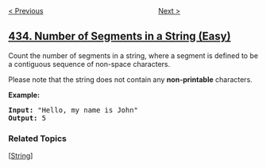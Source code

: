 <!--|This file generated by command(leetcode description); DO NOT EDIT.    |-->
<!--+----------------------------------------------------------------------+-->
<!--|@author    openset <openset.wang@gmail.com>                           |-->
<!--|@link      https://github.com/openset                                 |-->
<!--|@home      https://github.com/openset/leetcode                        |-->
<!--+----------------------------------------------------------------------+-->

[< Previous](../minimum-genetic-mutation "Minimum Genetic Mutation")
　　　　　　　　　　　　　　　　
[Next >](../non-overlapping-intervals "Non-overlapping Intervals")

## [434. Number of Segments in a String (Easy)](https://leetcode.com/problems/number-of-segments-in-a-string "字符串中的单词数")

<p>Count the number of segments in a string, where a segment is defined to be a contiguous sequence of non-space characters.</p>

<p>Please note that the string does not contain any <b>non-printable</b> characters.</p>

<p><b>Example:</b></p>
<pre>
<b>Input:</b> "Hello, my name is John"
<b>Output:</b> 5
</pre>
</p>

### Related Topics
  [[String](../../tag/string/README.md)]
